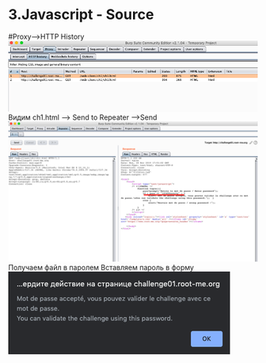 # 3.Javascript - Source
#Proxy-->HTTP History
![#1](https://github.com/TsyganenkoE/Hacking/blob/master/3.Javascript%20-%20Source/3-1.png)
Видим ch1.html --> Send to Repeater -->Send
![#2](https://github.com/TsyganenkoE/Hacking/blob/master/3.Javascript%20-%20Source/3-2.png)
Получаем файл в паролем 
Вставляем пароль в форму 
![#3](https://github.com/TsyganenkoE/Hacking/blob/master/3.Javascript%20-%20Source/3-3.png)
